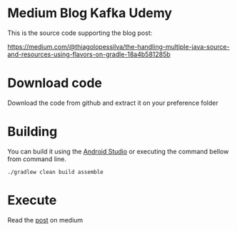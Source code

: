 # Medium Blog Kafka Udemy
This is the source code supporting the blog post:

<https://medium.com/@thiagolopessilva/the-handling-multiple-java-source-and-resources-using-flavors-on-gradle-18a4b581285b>

# Download code

Download the code from github and extract it on your preference folder

# Building

You can build it using the [Android Studio](https://developer.android.com/studio/) or executing the command bellow from command line.

```
./gradlew clean build assemble
```

# Execute 

Read the [post](https://medium.com/@thiagolopessilva/the-handling-multiple-java-source-and-resources-using-flavors-on-gradle-18a4b581285b) on medium
